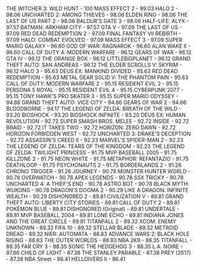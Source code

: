 THE WITCHER 3: WILD HUNT - 100
MASS EFFECT 2 - 99.03
HALO 2 - 98.06
UNCHARTED 2: AMONG THIEVES - 98.06
ELDEN RING - 98.06
THE LAST OF US PART 2 - 98.06
BALDUR'S GATE 3 - 98.06
HALF-LIFE: ALYX - 97.57
BATMAN: ARKHAM CITY - 97.57
GTA V - 97.09
THE LAST OF US - 97.09
RED DEAD REDEMPTION 2 - 97.09
FINAL FANTASY VII REBIRTH - 97.09
HALO: COMBAT EVOLVED - 97.09
MASS EFFECT 3 - 97.09
SUPER MARIO GALAXY - 96.60
GOD OF WAR: RAGNAROK - 96.60
ALAN WAKE II - 96.60
CALL OF DUTY 4: MODERN WARFARE - 96.12
GEARS OF WAR - 96.12
GTA IV - 96.12
THE ORANGE BOX - 96.12
LITTLEBIGPLANET - 96.12
GRAND THEFT AUTO: SAN ANDREAS - 96.12
THE ELDER SCROLLS V: SKYRIM - 96.12
HALO 3 - 95.63
DEUS EX: MANKIND DIVIDED - 95.63
RED DEAD REDEMPTION - 95.63
METAL GEAR SOLID V: THE PHANTOM PAIN - 95.63
CALL OF DUTY: MODERN WARFARE 2 - 95.15
RESIDENT EVIL 2 - 95.15
PERSONA 5 ROYAL - 95.15
RESIDENT EVIL 4 - 95.15
CYBERPUNK 2077 - 95.15
TONY HAWK'S PRO SKATER 3 - 95.15
SUPER MARIO ODYSSEY - 94.66
GRAND THEFT AUTO: VICE CITY - 94.66
GEARS OF WAR 2 - 94.66
BLOODBORNE - 94.17
THE LEGEND OF ZELDA: BREATH OF THE WILD - 93.20
BIOSHOCK - 93.20
BIOSHOCK INFINITE - 93.20
DEUS EX: HUMAN REVOLUTION - 92.72
SUPER SMASH BROS. MELEE - 92.72
INSIDE - 92.72
BRAID - 92.72
IT TAKES TWO - 92.72
HORIZON: ZERO DAWN - 92.72
HORIZON FORBIDDEN WEST - 92.72
UNCHARTED 3: DRAKE'S DECEPTION - 92.72
ASSASSIN'S CREED II - 92.23
MARVEL'S SPIDER-MAN 2 - 92.23
THE LEGEND OF ZELDA: TEARS OF THE KINGDOM - 92.23
THE LEGEND OF ZELDA: TWILIGHT PRINCESS - 91.75
MVP BASEBALL 2005 - 91.75
KILLZONE 2 - 91.75
NEON WHITE - 91.75
METAPHOR: REFANTAZIO - 91.75
DEATHLOOP - 91.75
PSYCHONAUTS 2 - 91.75
BORDERLANDS 2 - 91.26
CHRONO TRIGGER - 91.26
JOURNEY - 90.78
MONSTER HUNTER WORLD - 90.78
OVERWATCH - 90.78
APEX LEGENDS - 90.78
SSX TRICKY - 90.78
UNCHARTED 4: A THIEF'S END - 90.78
ASTRO BOT - 90.78
BLACK MYTH: WUKONG - 90.78
DRAGON'S DOGMA 2 - 90.29
LIKE A DRAGON: INFINITE WEALTH - 90.29
DISHONORED 2 - 89.81
CIVILIZATION V - 89.81
GRAND THEFT AUTO: LIBERTY CITY STORIES - 89.81
CALL OF DUTY 2 - 89.81
POKÉMON BLUE - 89.81
DISHONORED (Original) - 89.81
UNDERTALE - 89.81
MVP BASEBALL 2004 - 89.81
LONE ECHO - 89.81
INDIANA JONES AND THE GREAT CIRCLE - 89.81
TITANFALL 2 - 89.32
XCOM: ENEMY UNKNOWN - 89.32
FIFA 10 - 89.32
STELLAR BLADE - 89.32
METROID DREAD - 89.32
NIER: AUTOMATA - 88.83
ADVANCE WARS 2: BLACK HOLE RISING - 88.83
THE OUTER WORLDS - 88.83
NBA 2K9 - 88.35
TITANFALL - 88.35
FAR CRY 3 - 88.35
SONIC THE HEDGEHOG 3 - 88.35
L.A. NOIRE - 87.86
CHILD OF LIGHT - 87.38
THE STANLEY PARABLE - 87.38
PREY (2017) - 87.38
NBA Street - 86.41
HELLDIVERS II - 86.41